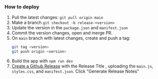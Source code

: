 ### How to deploy
1. Pull the latest changes: `git pull origin main`
1. Make a branch `git checkout -b release-<version>`
1. Update the version in the `package.json` and `manifest.json`
1. Commit the version changes, open and merge PR.
1. On `main` branch with latest changes, create and push a tag:
	```bash
	git tag <version>
	git push origin <version>
	```
1. Build the app with `npm run dev`
1. [Create a Github Release](https://github.com/exoascension/vault-chat/releases/new) with the Release Title <version>, uploading the `main.js`, `styles.css`, and `manifest.json`.  Click "Generate Release Notes"
